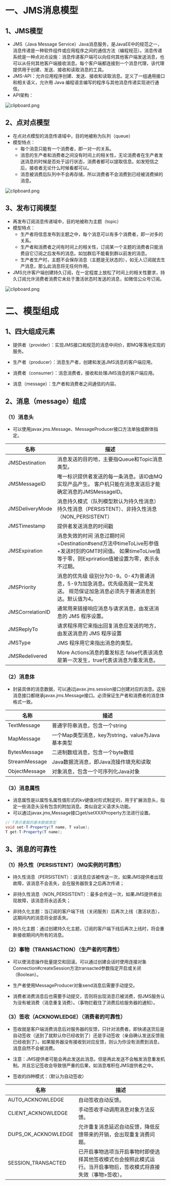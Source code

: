 # 一、JMS消息模型

## 1、JMS模型

- JMS（Java Message Service）Java消息服务，是JavaEE中的规范之一，消息传递是一种软件组件或应用程序之间的通信方法（编程规范）。消息传递系统是一种点对点设施：消息传递客户端可以向任何其他客户端发送消息，也可以从任何其他客户端接收消息。每个客户端都连接到一个消息代理，该代理提供用于创建、发送、接收和读取消息的工具。
- JMS-API：允许应用程序创建、发送、接收和读取消息。定义了一组通用接口和相关语义，允许用 Java 编程语言编写的程序与其他消息传递实现进行通信。
- API架构：

![clipboard.png](JMS%E6%A8%A1%E5%9E%8B.assets/clip_image002.gif)

## 2、点对点模型

- 在点对点模型的消息传递域中，目的地被称为队列（queue）
- 模型特点：
    - 每个消息只能有一个消费者，即一对一的关系。
    - 消息的生产者和消费者之间没有时间上的相关性，无论消费者在生产者发送消息的时候是否处于运行状态，消费者都可以提取信息。如发短信之后，接收者无论什么时候看都可以。
    - 消息被消费后队列中不会再存储，所以消费者不会消费到已经被消费掉的消息。

![clipboard.png](JMS%E6%A8%A1%E5%9E%8B.assets/clip_image004.gif)

## 3、发布订阅模型

- 再发布订阅消息传递域中，目的地被称为主题（topic）
- 模型特点：
    - 生产者将信息发布到主题之中，每个消息可以有多个消费者，即一对多的关系。
    - 生产者和消费者之间有时间上的相关性，订阅某一个主题的消费者只能消费自它订阅之后发布的消息。如加群后不能看到群以前发的消息。
    - 生产者生产时，主题不会保存消息（主题是无状态的），如无人订阅就去生产消息，那么此消息将无任何作用。
- JMS允许客户端创建持久订阅，在一定程度上放松了时间上的相关性要求，持久订阅允许消费者消费它未处于激活状态时发送的消息，如微信公众号订阅。

![clipboard.png](JMS%E6%A8%A1%E5%9E%8B.assets/clip_image006.gif)

# 二、模型组成

## 1、四大组成元素

- 提供者（provider）：实现JMS接口和规范的消息中间价，即MQ等落地实现的服务。
- 生产者（producer）：消息生产者，创建和发送JMS消息的客户端应用。
- 消费者（consumer）：消息消费者，接收和处理JMS消息的客户端应用。

- 消息（message）：生产者和消费者之间通信的内容。

## 2、消息（message）组成

### （1）消息头

- 可以使用javax.jms.Message、MessageProducer接口方法单独或群体指定。

| 名称             | 描述                                                         |
| ---------------- | ------------------------------------------------------------ |
| JMSDestination   | 消息发送的目的地，主要指Queue和Topic消息类型。               |
| JMSMessageID     | 唯一标识提供者发送的每一条消息。该ID由MQ实现产品产生。 客户机只能在消息发送后才能确定消息的JMSMessageID。 |
| JMSDeliveryMode  | 消息持久模式（队列模型默认为持久性消息） 持久性消息（PERSISTENT）、非持久性消息（NON_PERSISTENT） |
| JMSTimestamp     | 提供者发送消息的时间戳                                       |
| JMSExpiration    | 消息失效的时间 消息过期时间=Destination#send方法中timeToLive形参值+发送时刻的GMT时间值。 如果timeToLive值等于零，则Expriration值被设置为零，表示永不过期。 |
| JMSPriority      | 消息的优先级 级别分为0-9。0-4为普通消息，5-9为加急消息。优先级高就一定先发送。 规范保证加急消息必须先于普通消息到达。默认值为4。 |
| JMSCorrelationID | 通常用来链接响应消息与请求消息，由发送消息的 JMS 程序设置。  |
| JMSReplyTo       | 请求程序用它来指出回复消息应发送的地方，由发送消息的 JMS 程序设置 |
| JMSType          | JMS 程序用它来指出消息的类型。                               |
| JMSRedelivered   | More Actions消息的重发标志 false代表该消息是第一次发生，true代表该消息为重发消息。 |

### （2）消息体

- 封装具体的消息数据，可以通过javax.jms.session接口创建对应的消息。这些消息接口都继承javax.jms.Message接口。必须保证生产者和消费者的消息体格式一致。

| 名称          | 描述                                              |
| ------------- | ------------------------------------------------- |
| TextMessage   | 普通字符串消息，包含一个string                    |
| MapMessage    | 一个Map类型消息，key为string，value为Java基本类型 |
| BytesMessage  | 二进制数组消息，包含一个byte数组                  |
| StreamMessage | Java数据流消息，即Java流操作填充和读取            |
| ObjectMessage | 对象消息，包含一个可序列化Java对象                |

### （3）消息属性

- 消息属性是以属性名属性值形式的kv键值对形式制定的，用于扩展消息头，指定一些消息头没有包含的附加消息。类似自定义请求头功能。
- 可以通过javax.jms,Message接口get/setXXXProperty方法进行设置。
```java
// T表示重载的基本数据类型
void set-T-Property(T name, T value);
T get-T-Property(T name);
```
## 3、消息的可靠性

### （1）持久性（PERSISTENT）（MQ实例的可靠性）

- 持久性消息（PERSISTENT）：该消息应该被传送一次，如果JMS提供者出现故障，该消息不会丢失，会在服务器恢复之后再次传递；

- 非持久性消息（NON_PERSISTENT）：最多会传送一次，如果JMS提供者出现故障，该消息将永远丢失；

- 非持久化主题：当订阅的客户端下线（关闭服务）后再次上线（激活状态），这期间内的消息将全部丢失。

- 持久化主题：通过创建持久化主题，订阅的客户端下线后再次上线时，将会重新接收期间内所有的消息。


### （2）事物（TRANSACTION）（生产者的可靠性）

- 可以使消息操作批量提交和回滚。可以通过创建会话时使用连接对象Connection#createSession方法transacted参数指定开启或关闭（Boolean）。

- 生产者使用MessageProducer对象send消息后需要手动提交。

- 消费者消费消息后也需要手动提交，否则将出现消息已被消费，但JMS服务认为没有被消费（消息重复消费）。（事物拦截住了消费后给服务器的通知）。


### （3）签收（ACKNOWLEDGE）（消费者的可靠性）

- 签收就是客户端消费消息后对服务器的反馈，只针对消费者。即快递送货后是自动签收（送到了就默认你已经收到了）还是手动签收（亲自确认发送反馈我已经收到了）。如果服务器没有接收到对应反馈，则认为你没有消费到消息，消息自然不会被消费。

- 注意：JMS提供者可能会再此发送此消息。但是再此发送不会触发消息重发机制。并且忘记签收会导致很严重的后果，如消息堆积在JMS提供者之中。

- 签收的四种模式：（默认为自动签收）


| 名称                | 描述                                                         |
| ------------------- | ------------------------------------------------------------ |
| AUTO_ACKNOWLEDGE    | 自动签收自动反馈。                                           |
| CLIENT_ACKNOWLEDGE  | 手动签收手动调用消息对象方法反馈。                           |
| DUPS_OK_ACKNOWLEDGE | 允许重复消息延迟自动反馈，降低反馈带来的开销，会出现重复消费问题。 |
| SESSION_TRANSACTED  | 已开启事物选项当开启事物时即使选择其他签收模式也会按照此模式运行。当开启事物后，签收模式将直接失效（事物>签收）。 |

 

 

 